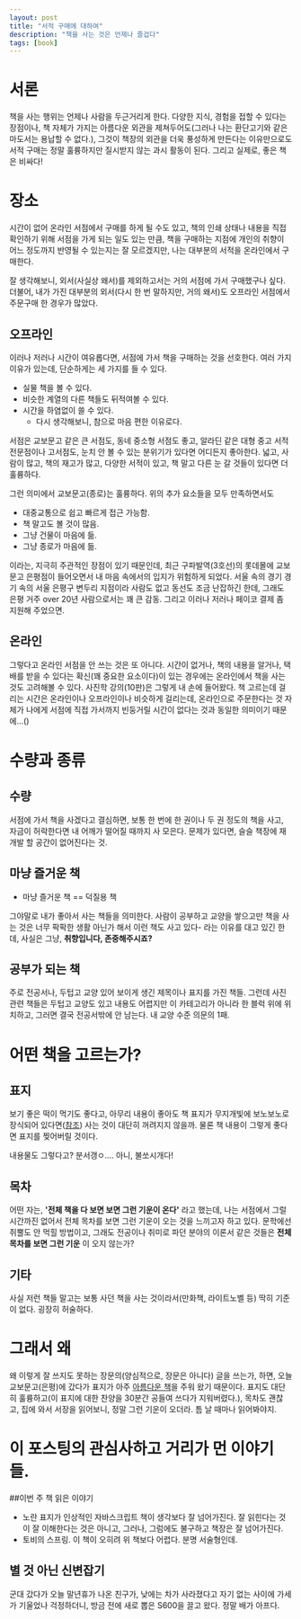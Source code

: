 ```yaml
---
layout: post
title: "서적 구매에 대하여"
description: "책을 사는 것은 언제나 즐겁다"
tags: [book]
---
```


# 서론

책을 사는 행위는 언제나 사람을 두근거리게 한다. 다양한 지식, 경험을 접할 수 있다는 장점이나, 책 자체가 가지는 아름다운 외관을 제쳐두어도(그러나 나는 환단고기와 같은 마도서는 용납할 수 없다.), 그것이 책장의 외관을 더욱 풍성하게 만든다는 이유만으로도 서적 구매는 정말 훌륭하지만 질시받지 않는 과시 활동이 된다. 그리고 실제로, 좋은 책은 비싸다! 

# 장소

시간이 없어 온라인 서점에서 구매를 하게 될 수도 있고, 책의 인쇄 상태나 내용을 직접 확인하기 위해 서점을 가게 되는 일도 있는 만큼, 책을 구매하는 지점에 개인의 취향이 어느 정도까지 반영될 수 있는지는 잘 모르겠지만, 나는 대부분의 서적을 온라인에서 구매한다.

잘 생각해보니, 외서(사실상 왜서)를 제외하고서는 거의 서점에 가서 구매했구나 싶다. 더불어, 내가 가진 대부분의 외서(다시 한 번 말하지만, 거의 왜서)도 오프라인 서점에서 주문구매 한 경우가 많았다.

## 오프라인

이러나 저러나 시간이 여유롭다면, 서점에 가서 책을 구매하는 것을 선호한다. 여러 가지 이유가 있는데, 단순하게는 세 가지를 들 수 있다.

* 실물 책을 볼 수 있다.
* 비슷한 계열의 다른 책들도 뒤적여볼 수 있다.
* 시간을 하염없이 쓸 수 있다.
    * 다시 생각해보니, 참으로 마음 편한 이유로다.

서점은 교보문고 같은 큰 서점도, 동네 중소형 서점도 좋고, 알라딘 같은 대형 중고 서적 전문점이나 고서점도, 눈치 안 볼 수 있는 분위기가 있다면 어디든지 좋아한다. 넓고, 사람이 많고, 책의 재고가 많고, 다양한 서적이 있고, 책 말고 다른 눈 갈 것들이 있다면 더 훌륭하다.

그런 의미에서 교보문고(종로)는 훌륭하다. 위의 추가 요소들을 모두 만족하면서도

* 대중교통으로 쉽고 빠르게 접근 가능함.
* 책 말고도 볼 것이 많음.
* 그냥 건물이 마음에 듦.
* 그냥 종로가 마음에 듦.

이라는, 지극히 주관적인 장점이 있기 때문인데, 최근 구파발역(3호선)의 롯데몰에 교보문고 은평점이 들어오면서 내 마음 속에서의 입지가 위험하게 되었다. 서울 속의 경기 경기 속의 서울 은평구 변두리 지점이라 사람도 없고 동선도 조금 난잡하긴 한데, 그래도 은평 거주 over 20년 사람으로서는 꽤 큰 감동. 그리고 이러나 저러나 페이코 결제 좀 지원해 주었으면. 

## 온라인

그렇다고 온라인 서점을 안 쓰는 것은 또 아니다. 시간이 없거나, 책의 내용을 알거나, 택배를 받을 수 있다는 확신(꽤 중요한 요소이다)이 있는 경우에는 온라인에서 책을 사는 것도 고려해볼 수 있다. 사진학 강의(10판)은 그렇게 내 손에 들어왔다. 책 고르는데 걸리는 시간은 온라인이나 오프라인이나 비슷하게 걸리는데, 온라인으로 주문한다는 것 자체가 나에게 서점에 직접 가서까지 빈둥거릴 시간이 없다는 것과 동일한 의미이기 때문에...()

# 수량과 종류

## 수량

서점에 가서 책을 사겠다고 결심하면, 보통 한 번에 한 권이나 두 권 정도의 책을 사고, 자금이 허락한다면 내 어깨가 떨어질 때까지 사 모은다. 문제가 있다면, 슬슬 책장에 재개발 할 공간이 없어진다는 것. 

## 마냥 즐거운 책

* 마냥 즐거운 책 == 덕질용 책

그야말로 내가 좋아서 사는 책들을 의미한다. 사람이 공부하고 교양을 쌓으고만 책을 사는 것은 너무 팍팍한 생활 아닌가 해서 이런 책도 사고 있다- 라는 이유를 대고 있긴 한데, 사실은 그냥, __취향입니다, 존중해주시죠?__

## 공부가 되는 책

주로 전공서나, 두텁고 교양 있어 보이게 생긴 제목이나 표지를 가진 책들. 그런데 사진 관련 책들은 두텁고 교양도 있고 내용도 어렵지만 이 카테고리가 아니라 한 블럭 위에 위치하고, 그러면 결국 전공서밖에 안 남는다. 내 교양 수준 의문의 1패.

# 어떤 책을 고르는가?

## 표지

보기 좋은 떡이 먹기도 좋다고, 아무리 내용이 좋아도 책 표지가 무지개빛에 보노보노로 장식되어 있다면([참조](https://namu.wiki/w/%EB%94%94%EC%9E%90%EC%9D%B4%EB%84%88%EB%A5%BC%20%EA%B4%B4%EB%A1%AD%ED%9E%88%EB%8A%94%20%EB%B0%A9%EB%B2%95)) 사는 것이 대단히 꺼려지지 않을까. 물론 책 내용이 그렇게 좋다면 표지를 찢어버릴 것이다.

내용물도 그렇다고? 분서갱ㅇ.... 아니, 불쏘시개다!

## 목차

어떤 자는, __'전체 책을 다 보면 보면 그런 기운이 온다'__ 라고 했는데, 나는 서점에서 그럴 시간까진 없어서 전체 목차를 보면 그런 기운이 오는 것을 느끼고자 하고 있다. 문학에선 쥐뿔도 안 먹힐 방법이고, 그래도 전공이나 취미로 파던 분야의 이론서 같은 것들은 __전체 목차를 보면 그런 기운__ 이 오지 않는가?

## 기타

사실 저런 책들 말고는 보통 사던 책을 사는 것이라서(만화책, 라이트노벨 등) 딱히 기준이 없다. 굉장히 허술하다.

# 그래서 왜

왜 이렇게 잘 쓰지도 못하는 장문의(양심적으로, 장문은 아니다) 글을 쓰는가, 하면, 오늘 교보문고(은평)에 갔다가 표지가 아주 [아름다운 책](https://kyobobook.co.kr/product/detailViewKor.laf?mallGb=KOR&ejkGb=KOR&barcode=9788966260959)을 주워 왔기 때문이다. 표지도 대단히 훌륭하고(이 표지에 대한 찬양을 30분간 공들여 쓰다가 지워버렸다.), 목차도 괜찮고, 집에 와서 서장을 읽어보니, 정말 그런 기운이 오더라. 틈 날 때마나 읽어봐야지.

# 이 포스팅의 관심사하고 거리가 먼 이야기들.

##이번 주 책 읽은 이야기

* 노란 표지가 인상적인 자바스크립트 책이 생각보다 잘 넘어가진다. 잘 읽힌다는 것이 잘 이해한다는 것은 아니고, 그러나, 그럼에도 불구하고 책장은 잘 넘어가진다.
* 토비의 스프링. 이 책이 오히려 위 책보다 어렵다. 분명 서술형인데.

## 별 것 아닌 신변잡기
군대 갔다가 오늘 말년휴가 나온 친구가, 낮에는 차가 사라졌다고 자기 없는 사이에 가세가 기울었나 걱정하더니, 방금 전에 새로 뽑은 S600을 끌고 왔다. 정말 배가 아프다.
